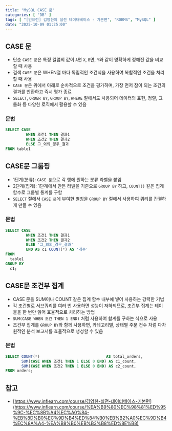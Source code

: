 ```yaml
---
title: "MySQL CASE 문"
categories: [ "DB" ]
tags: [ "[인프런] 김영한의 실전 데이터베이스 - 기본편", "RDBMS", "MySQL" ]
date: "2025-10-09 01:25:00"
---
```


## CASE 문

- 단순 `CASE 문`은 특정 컬럼의 값이 `A`면 `X`, `B`면, `Y`와 같이 명확하게 정해진 값을 비교할 때 사용
- 검색 `CASE 문`은 WHEN절 마다 독립적인 조건식을 사용하여 복합적인 조건을 처리할 때 사용
- `CASE 문`은 위에서 아래로 순차적으로 조건을 평가하며, 가장 먼저 참이 되는 조건의 결과를 반환하고 즉시 평가 종료
- `SELECT`, `ORDER BY`, `GROUP BY`, `WHERE` 절에서도 사용되어 데이터의 표현, 정렬, 그룹화 등 다양한 로직에서 활용할 수 있음

### 문법

```sql
SELECT CASE
         WHEN 조건1 THEN 결과1
         WHEN 조건2 THEN 결과2
         ELSE 그_외의_경우_결과
FROM table1
```

## CASE문 그룹핑

- 1단계(분류): `CASE 문`으로 각 행에 원하는 분류 라벨을 붙임
- 2단계(집계): 1단계에서 만든 라벨을 기준으로 `GROUP BY` 하고, `COUNT()` 같은 집계 함수로 그룹별 통계를 구함
- `SELECT` 절에서 `CASE 문`에 부여한 별칭을 `GROUP BY` 절에서 사용하여 쿼리를 간결하게 만들 수 있음

### 문법

```sql
SELECT CASE
         WHEN 조건1 THEN 결과1
         WHEN 조건2 THEN 결과2
         ELSE '그_외의_경우_결과'
         END AS c1 COUNT(*) AS '개수'
FROM
  table1
GROUP BY
  c1;
```

## CASE문 조건부 집계

- CASE 문을 SUM이나 COUNT 같은 집계 함수 내부에 넣어 사용하는 강력한 기법
- 각 조건별로 서브쿼리를 여러 번 사용하면 성능이 저하되므로, 조건부 집계는 테이블을 한 번만 읽어 효율적으로 처리하는 방법
- `SUM(CASE WHEN 조건 THEN 1 END)` 처럼 사용하여 합계를 구하는 식으로 사용
- 조건부 집계를 `GROUP BY`와 함께 사용하면, 카테고리별, 상태별 주문 건수 처럼 다차원적인 분석 보고서를 효울적으로 생성할 수 있음

### 문법

```sql
SELECT COUNT(*)                             AS total_orders,
       SUM(CASE WHEN 조건1 THEN 1 ELSE 0 END) AS c1_count,
       SUM(CASE WHEN 조건2 THEN 1 ELSE 0 END) AS c2_count,
FROM orders;
```

## 참고

- [https://www.inflearn.com/course/김영한-실전-데이터베이스-기본편](https://www.inflearn.com/course/%EA%B9%80%EC%98%81%ED%95%9C-%EC%8B%A4%EC%A0%84-%EB%8D%B0%EC%9D%B4%ED%84%B0%EB%B2%A0%EC%9D%B4%EC%8A%A4-%EA%B8%B0%EB%B3%B8%ED%8E%B8)
